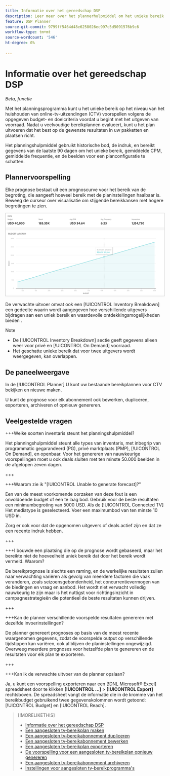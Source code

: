 ```yaml
---
title: Informatie over het gereedschap DSP
description: Leer meer over het plannerhulpmiddel om het unieke bereik voor online-tv-plaatsingen (CTV) te voorspellen volgens gespecificeerde budget- en doelcriteria.
feature: DSP Planner
source-git-commit: 9799ff5464d48e6258026ec997c5d5091576b9c6
workflow-type: tm+mt
source-wordcount: '546'
ht-degree: 0%

---
```



# Informatie over het gereedschap DSP

<!-- rename all titles/descriptions from "CTV reach planner" to "campaign reach planner" -->

*Beta, functie*

Met het planningsprogramma kunt u het unieke bereik op het niveau van het huishouden van online-tv-uitzendingen (CTV) voorspellen volgens de opgegeven budget- en doelcriteria voordat u begint met het uitgeven van voorraad. Nadat u veelvoudige bereikplannen evalueert, kunt u het plan uitvoeren dat het best op de gewenste resultaten in uw pakketten en plaatsen richt.

Het planningshulpmiddel gebruikt historische bod, de indruk, en bereikt gegevens van de laatste 90 dagen om het unieke bereik, gemiddelde CPM, gemiddelde frequentie, en de beelden voor een planconfiguratie te schatten.

## Plannervoorspelling

Elke prognose bestaat uit een prognoscurve voor het bereik van de begroting, die aangeeft hoeveel bereik met de planinstellingen haalbaar is. Beweeg de curseur over visualisatie om stijgende bereikkansen met hogere begrotingen te zien.

![Plannervoorspelling](/help/dsp/assets/planner-forecast.png "Plannervoorspelling")

De verwachte uitvoer omvat ook een [!UICONTROL Inventory Breakdown] een gedeelte waarin wordt aangegeven hoe verschillende uitgevers bijdragen aan een uniek bereik en waardevolle ontdekkingsmogelijkheden bieden .

>[!NOTE]
>
>* De [!UICONTROL Inventory Breakdown] sectie geeft gegevens alleen weer voor privé en [!UICONTROL On Demand] voorraad.
>* Het geschatte unieke bereik dat voor twee uitgevers wordt weergegeven, kan overlappen.

## De paneelweergave

In de [!UICONTROL Planner] U kunt uw bestaande bereikplannen voor CTV bekijken en nieuwe maken.

U kunt de prognose voor elk abonnement ook bewerken, dupliceren, exporteren, archiveren of opnieuw genereren.

## Veelgestelde vragen

+++Welke soorten inventaris steunt het planningshulpmiddel?

Het planningshulpmiddel steunt alle types van inventaris, met inbegrip van programmatic gegarandeerd (PG), privé marktplaats (PMP), [!UICONTROL On Demand], en openbaar. Voor het genereren van nauwkeurige voorspellingen moet u ook deals sluiten met ten minste 50.000 beelden in de afgelopen zeven dagen.

+++

+++Waarom zie ik &quot;[!UICONTROL Unable to generate forecast]?&quot;

Een van de meest voorkomende oorzaken van deze fout is een onvoldoende budget of een te laag bod. Gebruik voor de beste resultaten een minimumbegroting van 5000 USD. Als de [!UICONTROL Connected TV] Het mediatype is geselecteerd. Voer een maximumbod van ten minste 10 USD in.

Zorg er ook voor dat de opgenomen uitgevers of deals actief zijn en dat ze een recente indruk hebben.

+++

+++I bouwde een plaatsing die op de prognose wordt gebaseerd, maar het bereikte niet de hoeveelheid uniek bereik dat door het bereik wordt vermeld. Waarom?

De bereikprognose is slechts een raming, en de werkelijke resultaten zullen naar verwachting variëren als gevolg van meerdere factoren die vaak veranderen, zoals seizoensgebondenheid, het concurrentievermogen van de biedingen en vraag en aanbod. Het wordt niet verwacht volledig nauwkeurig te zijn maar is het nuttigst voor richtingsinzicht in campagnestrategieën die potentieel de beste resultaten kunnen drijven.

+++

+++Kan de planner verschillende voorspelde resultaten genereren met dezelfde invoerinstellingen?

De planner genereert prognoses op basis van de meest recente waargenomen gegevens, zodat de voorspelde output op verschillende tijdstippen kan variëren, ook al blijven de planinstellingen ongewijzigd. Overweeg meerdere prognoses voor hetzelfde plan te genereren en de resultaten voor elk plan te exporteren.

+++

+++Kan ik de verwachte uitvoer van de planner opslaan?

Ja, u kunt een voorspelling exporteren naar een [!DNL Microsoft® Excel] spreadsheet door te klikken **[!UICONTROL ...]** > **[!UICONTROL Export]** rechtsboven. De spreadsheet vangt de informatie die in de kromme van het bereikbudget gebruikend twee gegevenskolommen wordt getoond: [!UICONTROL Budget] en [!UICONTROL Reach].

>[!MORELIKETHIS]
>
>* [Informatie over het gereedschap DSP](planner-about.md)
>* [Een aangesloten tv-bereikplan maken](planner-create.md)
>* [Een aangesloten tv-bereikabonnement dupliceren](planner-duplicate.md)
>* [Een aangesloten tv-bereikabonnement bewerken](planner-edit.md)
>* [Een aangesloten tv-bereikplan exporteren](planner-export.md)
>* [De voorspelling voor een aangesloten tv-bereikplan opnieuw genereren](planner-forecast.md)
>* [Een aangesloten tv-bereikabonnement archiveren](planner-archive.md)
>* [Instellingen voor aangesloten tv-bereikprogramma&#39;s](planner-settings.md)
